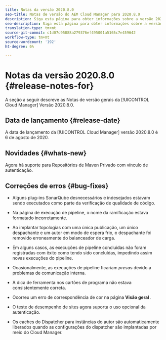 ```yaml
---
title: Notas da versão 2020.8.0
seo-title: Notas de versão do AEM Cloud Manager para 2020.8.0
description: Siga esta página para obter informações sobre a versão 2020.8.0 do Cloud Manager
seo-description: Siga esta página para obter informações sobre a versão 2020.8.0 do AEM Cloud Manager
translation-type: tm+mt
source-git-commit: c1d07c95088a279376ef495001a5165c7e459642
workflow-type: tm+mt
source-wordcount: '192'
ht-degree: 6%

---
```


# Notas da versão 2020.8.0 {#release-notes-for}

A seção a seguir descreve as Notas de versão gerais da [!UICONTROL Cloud Manager] Versão 2020.8.0.

## Data de lançamento {#release-date}

A data de lançamento da [!UICONTROL Cloud Manager] versão 2020.8.0 é 6 de agosto de 2020.

## Novidades {#whats-new}

Agora há suporte para Repositórios de Maven Privado com vínculo de autenticação.

## Correções de erros {#bug-fixes}

* Alguns plug-ins SonarQube desnecessários e indesejados estavam sendo executados como parte da verificação de qualidade de código.

* Na página de execução de pipeline, o nome da ramificação estava formatado incorretamente.

* Ao implantar topologias com uma única publicação, um único despachante e um autor em modo de espera frio, o despachante foi removido erroneamente do balanceador de carga.

* Em alguns casos, as execuções de pipeline concluídas não foram registradas com êxito como tendo sido concluídas, impedindo assim novas execuções do pipeline.

* Ocasionalmente, as execuções de pipeline ficariam *presas* devido a problemas de comunicação interna.

* A dica de ferramenta nos cartões de programa não estava consistentemente correta.

* Ocorreu um erro de correspondência de cor na página **Visão geral** .

* O teste de desempenho de sites agora suporta o uso opcional da autenticação.

* Os caches do Dispatcher para instâncias do autor são automaticamente liberados quando as configurações do dispatcher são implantadas por meio do Cloud Manager.

